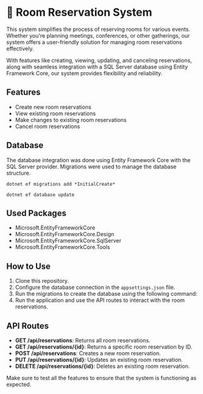 # 📅 Room Reservation System


This system simplifies the process of reserving rooms for various events. Whether you're planning meetings, conferences, or other gatherings, our system offers a user-friendly solution for managing room reservations effectively.

With features like creating, viewing, updating, and canceling reservations, along with seamless integration with a SQL Server database using Entity Framework Core, our system provides flexibility and reliability.

## Features

- Create new room reservations
- View existing room reservations
- Make changes to existing room reservations
- Cancel room reservations

## Database

The database integration was done using Entity Framework Core with the SQL Server provider. Migrations were used to manage the database structure.

```
dotnet ef migrations add *InitialCreate*
```
```
dotnet ef database update
```

## Used Packages

- Microsoft.EntityFrameworkCore
- Microsoft.EntityFrameworkCore.Design
- Microsoft.EntityFrameworkCore.SqlServer
- Microsoft.EntityFrameworkCore.Tools

## How to Use

1. Clone this repository.
2. Configure the database connection in the `appsettings.json` file.
3. Run the migrations to create the database using the following command:
4. Run the application and use the API routes to interact with the room reservations.

## API Routes

- **GET /api/reservations**: Returns all room reservations.
- **GET /api/reservations/{id}**: Returns a specific room reservation by ID.
- **POST /api/reservations**: Creates a new room reservation.
- **PUT /api/reservations/{id}**: Updates an existing room reservation.
- **DELETE /api/reservations/{id}**: Deletes an existing room reservation.

Make sure to test all the features to ensure that the system is functioning as expected.

